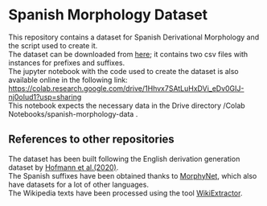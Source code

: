 # Spanish Morphology Dataset
This repository contains a dataset for Spanish Derivational Morphology and the script used to create it.<br>
The dataset can be downloaded from [here](final-dataset.zip); it contains two csv files with instances for prefixes and suffixes.<br>
The jupyter notebook with the code used to create the dataset is also available online in the following link: https://colab.research.google.com/drive/1Hhvx7SAtLuHxDVi_eDv0GIJ-nj0oIud1?usp=sharing <br>
This notebook expects the necessary data in the Drive directory /Colab Notebooks/spanish-morphology-data .<br>

## References to other repositories
The dataset has been built following the English derivation generation dataset by [Hofmann et al.(2020)](https://github.com/valentinhofmann/dagobert).<br>
The Spanish suffixes have been obtained thanks to [MorphyNet](https://github.com/kbatsuren/MorphyNet), which also have datasets for a lot of other languages.<br>
The Wikipedia texts have been processed using the tool [WikiExtractor](https://github.com/attardi/wikiextractor).
